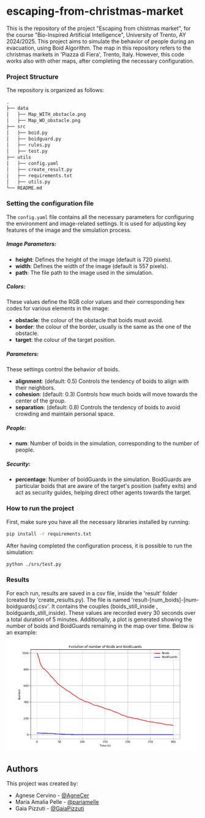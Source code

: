 # escaping-from-christmas-market

This is the repository of the project "Escaping from chistmas market", for the course "Bio-Inspired Artificial Intelligence", University of Trento, AY 2024/2025.
This project aims to simulate the behavior of people during an evacuation, using Boid Algorithm. The map in this repository refers to the christmas markets in 'Piazza di Fiera', Trento, Italy. However, this code works also with other maps, after completing the necessary configuration. 

### Project Structure

The repository is organized as follows:

```
.
├── data
│   ├── Map_WITH_obstacle.png
│   ├── Map_WO_obstacle.png
├── src
│   ├── boid.py
│   ├── boidguard.py
│   ├── rules.py
│   ├── test.py
├── utils
│   ├── config.yaml
│   ├── create_result.py
│   ├── requirements.txt
│   ├── utils.py
└── README.md
```

### Setting the configuration file
The `config.yaml` file contains all the necessary parameters for configuring the environment and image-related settings. It is used for adjusting key features of the image and the simulation process.

##### Image Parameters:

- **height**: Defines the height of the image (default is 720 pixels).
- **width**: Defines the width of the image (default is 557 pixels).
- **path**: The file path to the image used in the simulation. 

##### Colors:
These values define the RGB color values and their corresponding hex codes for various elements in the image:

- **obstacle**: the colour of the obstacle that boids must avoid.
- **border**: the colour of the border, usually is the same as the one of the obstacle.
- **target**: the colour of the target position.

##### Parameters:
These settings control the behavior of boids.
- **alignment**: (default: 0.5) Controls the tendency of boids to align with their neighbors.
- **cohesion**: (default: 0.3) Controls how much boids will move towards the center of the group.
- **separation**: (default: 0.8) Controls the tendency of boids to avoid crowding and maintain personal space.

##### People:
- **num**: Number of boids in the simulation, corresponding to the number of people.

##### Security:
- **percentage**: Number of boidGuards in the simulation. BoidGuards are particular boids that are 
aware of the target's position (safety exits) and act as security guides, helping direct other agents towards the target.

### How to run the project
First, make sure you have all the necessary libraries installed by running:

   ```bash
   pip install -r requirements.txt
   ```


After having completed the configuration process, it is possible to run the simulation:

   ```bash
   python ./srs/test.py 
   ```

### Results
For each run, results are saved in a csv file, inside the 'result' folder (created by  'create_results.py).
The file is named 'result-[num_boids]-[num-boidguards].csv'. It contains the couples (boids_still_inside , boidguards_still_inside).
These values are recorded every 30 seconds over a total duration of 5 minutes.
Additionally, a plot is generated showing the number of boids and BoidGuards remaining in the map over time. Below is an example:
![Result plot](readME_plot.jpg)


## Authors
This project was created by:
 - Agnese Cervino - [@AgneCer](https://github.com/AgneCer)
 - Maria Amalia Pelle - [@pariamelle](https://github.com/pariamelle)
 - Gaia Pizzuti - [@GaiaPizzuti](https://github.com/GaiaPizzuti)